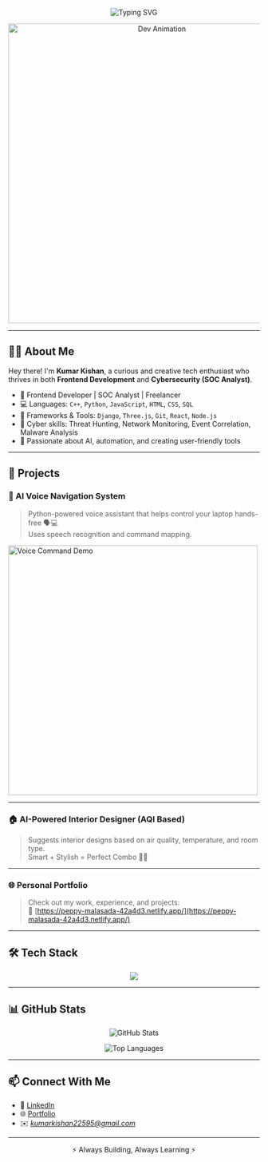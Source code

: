 <!-- Typing SVG -->
<p align="center">
  <img src="https://readme-typing-svg.herokuapp.com?font=Fira+Code&size=24&pause=1000&color=00C4FF&vCenter=true&width=600&lines=Hi%2C+I'm+Kumar+Kishan!;Frontend+Developer+%7C+SOC+Analyst+%7C+Freelancer;Welcome+to+my+GitHub+profile!" alt="Typing SVG" />
</p>

<!-- Animated Banner -->
<p align="center">
  <img src="https://media.giphy.com/media/qgQUggAC3Pfv687qPC/giphy.gif" width="600" alt="Dev Animation" />
</p>

---

## 👨‍💻 About Me

Hey there! I'm **Kumar Kishan**, a curious and creative tech enthusiast who thrives in both **Frontend Development** and **Cybersecurity (SOC Analyst)**.

- 🎯 Frontend Developer | SOC Analyst | Freelancer
- 💻 Languages: `C++`, `Python`, `JavaScript`, `HTML`, `CSS`, `SQL`
- 🧰 Frameworks & Tools: `Django`, `Three.js`, `Git`, `React`, `Node.js`
- 🔐 Cyber skills: Threat Hunting, Network Monitoring, Event Correlation, Malware Analysis
- 🧠 Passionate about AI, automation, and creating user-friendly tools

---

## 🚀 Projects

### 🧠 AI Voice Navigation System  
> Python-powered voice assistant that helps control your laptop hands-free 🗣️💻  
> Uses speech recognition and command mapping.

<img src="https://media.giphy.com/media/f3iwJFOVOwuy7K6FFw/giphy.gif" width="500" alt="Voice Command Demo" />

---

### 🏠 AI-Powered Interior Designer (AQI Based)  
> Suggests interior designs based on air quality, temperature, and room type.  
> Smart + Stylish = Perfect Combo 🎨🧠

---

### 🌐 Personal Portfolio  
> Check out my work, experience, and projects:  
🔗 [https://peppy-malasada-42a4d3.netlify.app/](https://peppy-malasada-42a4d3.netlify.app/)

---

## 🛠️ Tech Stack

<p align="center">
  <img src="https://skillicons.dev/icons?i=html,css,js,react,threejs,python,django,cpp,git,linux,mysql" />
</p>

---

## 📊 GitHub Stats

<p align="center">
  <img src="https://github-readme-stats.vercel.app/api?username=KumarKishan&show_icons=true&theme=radical" alt="GitHub Stats" />
</p>

<p align="center">
  <img src="https://github-readme-stats.vercel.app/api/top-langs/?username=KumarKishan&layout=compact&theme=radical" alt="Top Languages" />
</p>

---

## 📫 Connect With Me

- 💼 [LinkedIn](https://www.linkedin.com/in/kumar-kishan-b23540248/)
- 🌐 [Portfolio](https://peppy-malasada-42a4d3.netlify.app/)
- ✉️ *kumarkishan22595@gmail.com*

---

<!-- Optional: Snake animation -->
<!--
![snake gif](https://github.com/KumarKishan/KumarKishan/blob/output/github-contribution-grid-snake.svg)
-->

<p align="center">⚡ Always Building, Always Learning ⚡</p>
